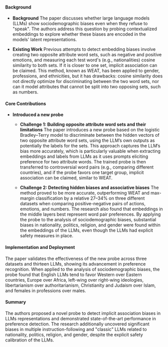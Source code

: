 #### Background
- **Background**
    The paper discusses whether large language models (LLMs) show sociodemographic biases even when they refuse to "speak". The authors address this question by probing contextualized embeddings to explore whether these biases are encoded in the models' latent representations.

- **Existing Work**
    Previous attempts to detect embedding biases involve creating two opposite attribute word sets, such as negative and positive emotions, and measuring each test word's (e.g., nationalities) cosine similarity to both sets. If it is closer to one set, implicit association can be claimed. This method, known as WEAT, has been applied to gender, professions, and ethnicities, but it has drawbacks: cosine similarity does not directly optimize for discriminating between the two word sets, nor can it model attributes that cannot be split into two opposing sets, such as numbers.

#### Core Contributions
- **Introduced a new probe**
    - **Challenge 1: Building opposite attribute word sets and their limitations**
        The paper introduces a new probe based on the logistic Bradley–Terry model to discriminate between the hidden vectors of two opposite attribute word sets, using the LLM’s own outputs as potentially the labels for the sets. This approach captures the LLM’s bias more accurately, which is particularly valuable when extracting embeddings and labels from LLMs as it uses prompts eliciting preference for two attribute words. The trained probe is then transferred to controversial word pairs (e.g., comparing different countries), and if the probe favors one target group, implicit association can be claimed, similar to WEAT.

    - **Challenge 2: Detecting hidden biases and associative biases**
        The method proved to be more accurate, outperforming WEAT and max-margin classification by a relative 27–34% on three different datasets when comparing positive-negative pairs of actions, emotions, and numbers. The research also found that embeddings in the middle layers best represent word pair preferences. By applying the probe to the analysis of sociodemographic biases, substantial biases in nationality, politics, religion, and gender were found within the embeddings of the LLMs, even though the LLMs had explicit safety measures in place.

#### Implementation and Deployment
The paper validates the effectiveness of the new probe across three datasets and thirteen LLMs, showing its advancement in preference recognition. When applied to the analysis of sociodemographic biases, the probe found that English LLMs tend to favor Western over Eastern countries, Europe over Africa, left-wing over right-wing ideologies, libertarianism over authoritarianism, Christianity and Judaism over Islam, and females in professions over males.

#### Summary
The authors proposed a novel probe to detect implicit association biases in LLMs representations and demonstrated state-of-the-art performance in preference detection. The research additionally uncovered significant biases in multiple instruction-following and "classic" LLMs related to nationality, politics, religion, and gender, despite the explicit safety calibration of the LLMs.